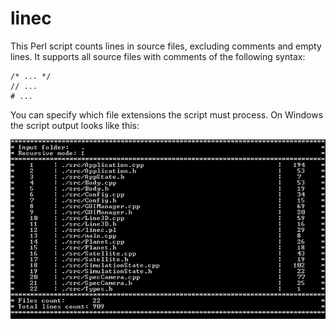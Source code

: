 linec
=====

This Perl script counts lines in source files, excluding comments and empty lines. It supports all source files with comments of the following syntax:

```
/* ... */
// ...
# ...
```

You can specify which file extensions the script must process. On Windows the script output looks like this:

![Screenshot](https://github.com/0xc0dec/linec/raw/master/linec.png "Screenshot")
